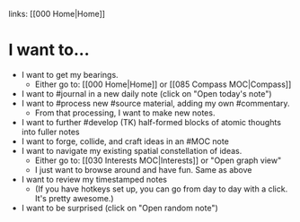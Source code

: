 links: [[000 Home|Home]]

# I want to...
- I want to get my bearings.
	- Either go to: [[000 Home|Home]] or [[085 Compass MOC|Compass]]
- I want to #journal in a new daily note (click on "Open today's note")
- I want to #process new #source material, adding my own #commentary.
	- From that processing, I want to make new notes.
- I want to further #develop (TK) half-formed blocks of atomic thoughts into fuller notes
- I want to forge, collide, and craft ideas in an #MOC note
- I want to navigate my existing spatial constellation of ideas. 
	- Either go to: [[030 Interests MOC|Interests]] or "Open graph view"
	- I just want to browse around and have fun. Same as above
- I want to review my timestamped notes 
	- (If you have hotkeys set up, you can go from day to day with a click. It's pretty awesome.)
- I want to be surprised (click on "Open random note")